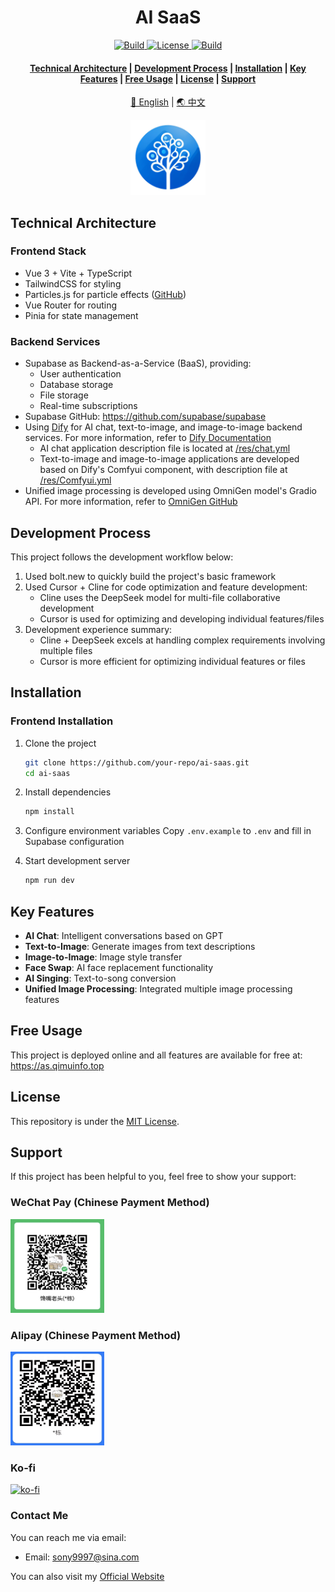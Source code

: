 <h1 align="center">AI SaaS</h1>

<p align="center">
    <a href="https://github.com/sony9997/ai-saas">
        <img alt="Build" src="https://img.shields.io/badge/Project%20Page-AI%20SaaS-yellow">
    </a>
    <a href="https://as.qimuinfo.top/">
        <img alt="License" src="https://img.shields.io/badge/Demo-🤗-lightblue">
    </a>
    <a href="https://qimuinfo.top">
        <img alt="Build" src="https://img.shields.io/badge/Official%20Website-🤗-yellow">
    </a>    
</p>

<h4 align="center">
    <p>
        <a href=#technical-architecture>Technical Architecture</a> |
        <a href=#development-process>Development Process</a> |
        <a href=#installation>Installation</a> |
        <a href=#key-features>Key Features</a> |
        <a href=#free-usage>Free Usage</a> |
        <a href="#license">License</a> |
        <a href="#support">Support</a>
    <p>
</h4>

<div align="center">

[🌟 English](README.md) | [🌏 中文](README_CN.md)

<img src="./public/favicon.svg" alt="Qimu Logo" width="120"/>

</div>

## Technical Architecture

### Frontend Stack

- Vue 3 + Vite + TypeScript
- TailwindCSS for styling
- Particles.js for particle effects ([GitHub](https://github.com/VincentGarreau/particles.js))
- Vue Router for routing
- Pinia for state management

### Backend Services

- Supabase as Backend-as-a-Service (BaaS), providing:
  - User authentication
  - Database storage
  - File storage
  - Real-time subscriptions
- Supabase GitHub: https://github.com/supabase/supabase
- Using [Dify](https://github.com/langgenius/dify) for AI chat, text-to-image, and image-to-image backend services. For more information, refer to [Dify Documentation](https://docs.dify.ai/)
  - AI chat application description file is located at [/res/chat.yml](./res/chat.yml)
  - Text-to-image and image-to-image applications are developed based on Dify's Comfyui component, with description file at [/res/Comfyui.yml](./res/Comfyui.yml)
- Unified image processing is developed using OmniGen model's Gradio API. For more information, refer to [OmniGen GitHub](https://github.com/VectorSpaceLab/OmniGen)

## Development Process

This project follows the development workflow below:

1. Used bolt.new to quickly build the project's basic framework
2. Used Cursor + Cline for code optimization and feature development:
   - Cline uses the DeepSeek model for multi-file collaborative development
   - Cursor is used for optimizing and developing individual features/files
3. Development experience summary:
   - Cline + DeepSeek excels at handling complex requirements involving multiple files
   - Cursor is more efficient for optimizing individual features or files

## Installation

### Frontend Installation

1. Clone the project

   ```bash
   git clone https://github.com/your-repo/ai-saas.git
   cd ai-saas
   ```
2. Install dependencies

   ```bash
   npm install
   ```
3. Configure environment variables
   Copy `.env.example` to `.env` and fill in Supabase configuration
4. Start development server

   ```bash
   npm run dev
   ```

## Key Features

- **AI Chat**: Intelligent conversations based on GPT
- **Text-to-Image**: Generate images from text descriptions
- **Image-to-Image**: Image style transfer
- **Face Swap**: AI face replacement functionality
- **AI Singing**: Text-to-song conversion
- **Unified Image Processing**: Integrated multiple image processing features

## Free Usage

This project is deployed online and all features are available for free at:
https://as.qimuinfo.top

## License
This repository is under the [MIT License](LICENSE).

## Support

If this project has been helpful to you, feel free to show your support:

### WeChat Pay (Chinese Payment Method)

<img src="src/assets/pay-weixin.jpg" width="150" height="150">

### Alipay (Chinese Payment Method)

<img src="src/assets/pay-zhifubao.jpg" width="150" height="150">

### Ko-fi

[![ko-fi](https://ko-fi.com/img/githubbutton_sm.svg)](https://ko-fi.com/your-ko-fi)

### Contact Me
You can reach me via email:

- Email: [sony9997@sina.com](mailto:sony9997@sina.com)

You can also visit my [Official Website](https://qimuinfo.top)